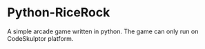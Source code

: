 # Python-RiceRock
A simple arcade game written in python. The game can only run on CodeSkulptor platform.
